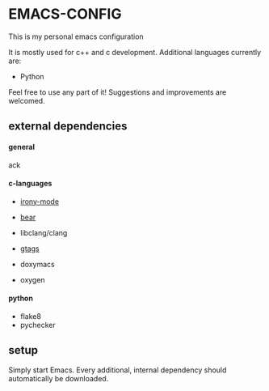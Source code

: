 
EMACS-CONFIG
============

This is my personal emacs configuration

It is mostly used for c++ and c development.
Additional languages currently are:
- Python
    
Feel free to use any part of it!
Suggestions and improvements are welcomed.

external dependencies
---------------------

#### general

ack

#### c-languages

- [irony-mode](https://github.com/Sarcasm/irony-mode?source=c)
- [bear](https://github.com/rizsotto/Bear?source=c)
- libclang/clang
- [gtags](https://www.gnu.org/software/global/)

- doxymacs
- oxygen


#### python

- flake8
- pychecker

setup
-----

Simply start Emacs. Every additional, internal dependency should automatically
be downloaded.


